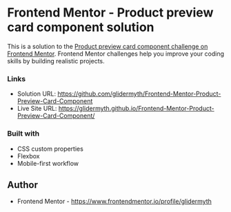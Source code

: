 # Frontend Mentor - Product preview card component solution

This is a solution to the [Product preview card component challenge on Frontend Mentor](https://www.frontendmentor.io/challenges/product-preview-card-component-GO7UmttRfa). Frontend Mentor challenges help you improve your coding skills by building realistic projects. 

### Links

- Solution URL: https://github.com/glidermyth/Frontend-Mentor-Product-Preview-Card-Component
- Live Site URL: https://glidermyth.github.io/Frontend-Mentor-Product-Preview-Card-Component/

### Built with

- CSS custom properties
- Flexbox
- Mobile-first workflow

## Author

- Frontend Mentor - https://www.frontendmentor.io/profile/glidermyth